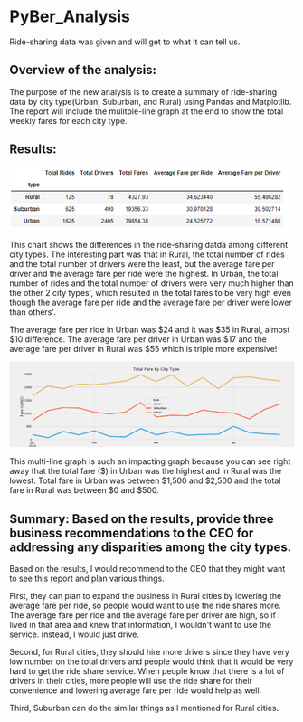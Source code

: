 # PyBer_Analysis
Ride-sharing data was given and will get to what it can tell us.

## Overview of the analysis: 
The purpose of the new analysis is to create a summary of ride-sharing data by city type(Urban, Suburban, and Rural) using Pandas and Matplotlib. 
The report will include the mulitple-line graph at the end to show the total weekly fares for each city type.

## Results:  

![summary_chart](./Resources/summary_chart.png)

This chart shows the differences in the ride-sharing datda among different city types. 
The interesting part was that in Rural, the total  number of rides and the total number of drivers were the least, but the average fare per driver and 
the average fare per ride were the highest. In Urban, the total number of rides and the total number of drivers were very much higher than the other 2 city types', which 
resulted in the total fares to be very high even though the average fare per ride and the average fare per driver were lower than others'.  

The average fare per ride in Urban was $24 and it was $35 in Rural, almost $10 difference. 
The average fare per driver in Urban was $17 and the average fare per driver in Rural was $55 which is triple more expensive!

![multiline_graph](PyBer_fare_summary.png)

This multi-line graph is such an impacting graph because you can see right away that the total fare ($) in Urban was the highest and in Rural was the lowest. 
Total fare in Urban was between $1,500 and $2,500 and the total fare in Rural was between $0 and $500.

## Summary: Based on the results, provide three business recommendations to the CEO for addressing any disparities among the city types.
Based on the results, I would recommend to the CEO that they might want to see this report and plan various things.

First, they can plan to expand the business in Rural cities by lowering the average fare per ride, so people would want to use the ride shares more. 
The average fare per ride and the average fare per driver are high, so if I lived in that area and knew that information, I wouldn't want to use the service. 
Instead, I would just drive. 

Second, for Rural cities, they should hire more drivers since they have very low number on the total drivers and people would think that it would be very hard 
to get the ride share service. When people know that there is a lot of drivers in their cities, more people will use the ride share for their convenience 
and lowering average fare per ride would help as well.

Third, Suburban can do the similar things as I mentioned for Rural cities.


